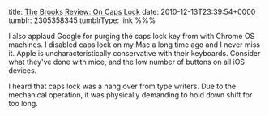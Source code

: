 title: [The Brooks Review: On Caps Lock](http://brooksreview.net/2010/12/caps-lock/)
date: 2010-12-13T23:39:54+0000
tumblr: 2305358345
tumblrType: link
%%%

I also applaud Google for purging the caps lock key from with Chrome OS machines. I disabled caps lock on my Mac a long time ago and I never miss it. Apple is uncharacteristically conservative with their keyboards. Consider what they've done with mice, and the low number of buttons on all iOS devices.  

I heard that caps lock was a hang over from type writers. Due to the mechanical operation, it was physically demanding to hold down shift for too long. 
